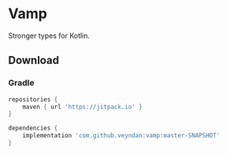 # Vamp

Stronger types for Kotlin.

## Download

### Gradle

```groovy
repositories {
    maven { url 'https://jitpack.io' }
}

dependencies {
    implementation 'com.github.veyndan:vamp:master-SNAPSHOT'
}
```
